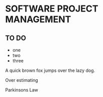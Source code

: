 # SOFTWARE PROJECT MANAGEMENT

## TO DO 

- one
- two
- three

A quick brown fox jumps over the lazy dog.

Over estimating

Parkinsons Law

